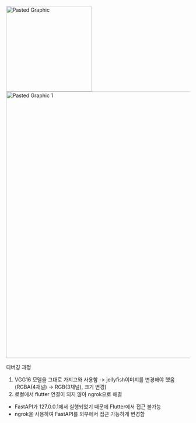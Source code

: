 <img width="234" alt="Pasted Graphic" src="https://github.com/user-attachments/assets/6164b18e-c211-41b3-bd32-3c29d4bbfbb7" />

<img width="729" alt="Pasted Graphic 1" src="https://github.com/user-attachments/assets/e65816ff-2406-4c39-8c31-875644f8b247" />

디버깅 과정 
1. VGG16 모델을 그대로 가지고와 사용함 -> jellyfish이미지를 변경해야 했음  (RGBA(4채널) -> RGB(3채널), 크기 변경)
2. 로컬에서 flutter 연결이 되지 않아 ngrok으로 해결
* FastAPI가 127.0.0.1에서 실행되었기 때문에 Flutter에서 접근 불가능
* ngrok을 사용하여 FastAPI를 외부에서 접근 가능하게 변경함
